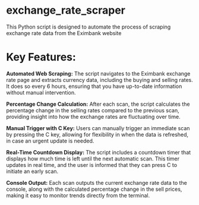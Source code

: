 # exchange_rate_scraper
This Python script is designed to automate the process of scraping exchange rate data from the Eximbank website

# Key Features:
**Automated Web Scraping:** The script navigates to the Eximbank exchange rate page and extracts currency data, including the buying and selling rates. It does so every 6 hours, ensuring that you have up-to-date information without manual intervention.

**Percentage Change Calculation:** After each scan, the script calculates the percentage change in the selling rates compared to the previous scan, providing insight into how the exchange rates are fluctuating over time.

**Manual Trigger with C Key:** Users can manually trigger an immediate scan by pressing the C key, allowing for flexibility in when the data is refreshed, in case an urgent update is needed.

**Real-Time Countdown Display:** The script includes a countdown timer that displays how much time is left until the next automatic scan. This timer updates in real time, and the user is informed that they can press C to initiate an early scan.

**Console Output:** Each scan outputs the current exchange rate data to the console, along with the calculated percentage change in the sell prices, making it easy to monitor trends directly from the terminal.
